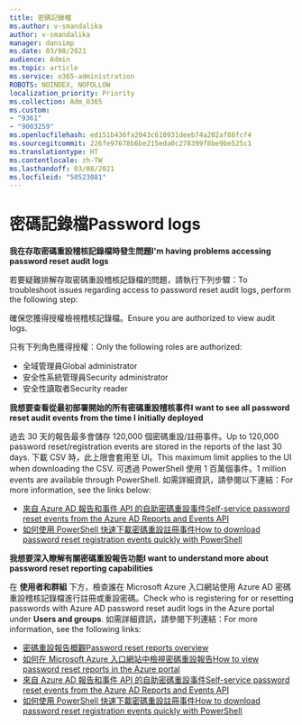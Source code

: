 ```yaml
---
title: 密碼記錄檔
ms.author: v-smandalika
author: v-smandalika
manager: dansimp
ms.date: 03/08/2021
audience: Admin
ms.topic: article
ms.service: o365-administration
ROBOTS: NOINDEX, NOFOLLOW
localization_priority: Priority
ms.collection: Adm_O365
ms.custom:
- "9361"
- "9003259"
ms.openlocfilehash: ed151b436fa2043c610931deeb74a202af88fcf4
ms.sourcegitcommit: 226fe97678b6be215eda0c278399f8be9be525c1
ms.translationtype: HT
ms.contentlocale: zh-TW
ms.lasthandoff: 03/08/2021
ms.locfileid: "50523081"
---
```

# <a name="password-logs"></a><span data-ttu-id="f626b-102">密碼記錄檔</span><span class="sxs-lookup"><span data-stu-id="f626b-102">Password logs</span></span>

<span data-ttu-id="f626b-103">**我在存取密碼重設稽核記錄檔時發生問題**</span><span class="sxs-lookup"><span data-stu-id="f626b-103">**I'm having problems accessing password reset audit logs**</span></span>

<span data-ttu-id="f626b-104">若要疑難排解存取密碼重設稽核記錄檔的問題，請執行下列步驟：</span><span class="sxs-lookup"><span data-stu-id="f626b-104">To troubleshoot issues regarding access to password reset audit logs, perform the following step:</span></span>

<span data-ttu-id="f626b-105">確保您獲得授權檢視稽核記錄檔。</span><span class="sxs-lookup"><span data-stu-id="f626b-105">Ensure you are authorized to view audit logs.</span></span> 

<span data-ttu-id="f626b-106">只有下列角色獲得授權：</span><span class="sxs-lookup"><span data-stu-id="f626b-106">Only the following roles are authorized:</span></span>
 - <span data-ttu-id="f626b-107">全域管理員</span><span class="sxs-lookup"><span data-stu-id="f626b-107">Global administrator</span></span>
 - <span data-ttu-id="f626b-108">安全性系統管理員</span><span class="sxs-lookup"><span data-stu-id="f626b-108">Security administrator</span></span>
 - <span data-ttu-id="f626b-109">安全性讀取者</span><span class="sxs-lookup"><span data-stu-id="f626b-109">Security reader</span></span>

<span data-ttu-id="f626b-110">**我想要查看從最初部署開始的所有密碼重設稽核事件**</span><span class="sxs-lookup"><span data-stu-id="f626b-110">**I want to see all password reset audit events from the time I initially deployed**</span></span>

<span data-ttu-id="f626b-111">過去 30 天的報告最多會儲存 120,000 個密碼重設/註冊事件。</span><span class="sxs-lookup"><span data-stu-id="f626b-111">Up to 120,000 password reset/registration events are stored in the reports of the last 30 days.</span></span> <span data-ttu-id="f626b-112">下載 CSV 時，此上限會套用至 UI。</span><span class="sxs-lookup"><span data-stu-id="f626b-112">This maximum limit applies to the UI when downloading the CSV.</span></span> <span data-ttu-id="f626b-113">可透過 PowerShell 使用 1 百萬個事件。</span><span class="sxs-lookup"><span data-stu-id="f626b-113">1 million events are available through PowerShell.</span></span>
<span data-ttu-id="f626b-114">如需詳細資訊，請參閱以下連結：</span><span class="sxs-lookup"><span data-stu-id="f626b-114">For more information, see the links below:</span></span>

- [<span data-ttu-id="f626b-115">來自 Azure AD 報告和事件 API 的自助密碼重設事件</span><span class="sxs-lookup"><span data-stu-id="f626b-115">Self-service password reset events from the Azure AD Reports and Events API</span></span>](https://docs.microsoft.com/azure/active-directory/authentication/howto-sspr-reporting)
- [<span data-ttu-id="f626b-116">如何使用 PowerShell 快速下載密碼重設註冊事件</span><span class="sxs-lookup"><span data-stu-id="f626b-116">How to download password reset registration events quickly with PowerShell</span></span>](https://docs.microsoft.com/azure/active-directory/authentication/howto-sspr-reporting)

<span data-ttu-id="f626b-117">**我想要深入瞭解有關密碼重設報告功能**</span><span class="sxs-lookup"><span data-stu-id="f626b-117">**I want to understand more about password reset reporting capabilities**</span></span>

<span data-ttu-id="f626b-118">在 **使用者和群組** 下方，檢查誰在 Microsoft Azure 入口網站使用 Azure AD 密碼重設稽核記錄檔進行註冊或重設密碼。</span><span class="sxs-lookup"><span data-stu-id="f626b-118">Check who is registering for or resetting passwords with Azure AD password reset audit logs in the Azure portal under **Users and groups**.</span></span>
<span data-ttu-id="f626b-119">如需詳細資訊，請參閱下列連結：</span><span class="sxs-lookup"><span data-stu-id="f626b-119">For more information, see the following links:</span></span>

- [<span data-ttu-id="f626b-120">密碼重設報告概觀</span><span class="sxs-lookup"><span data-stu-id="f626b-120">Password reset reports overview</span></span>](https://docs.microsoft.com/azure/active-directory/authentication/howto-sspr-reporting)
- [<span data-ttu-id="f626b-121">如何在 Microsoft Azure 入口網站中檢視密碼重設報告</span><span class="sxs-lookup"><span data-stu-id="f626b-121">How to view password reset reports in the Azure portal</span></span>](https://docs.microsoft.com/azure/active-directory/authentication/howto-sspr-reporting)
- [<span data-ttu-id="f626b-122">來自 Azure AD 報告和事件 API 的自助密碼重設事件</span><span class="sxs-lookup"><span data-stu-id="f626b-122">Self-service password reset events from the Azure AD Reports and Events API</span></span>](https://docs.microsoft.com/azure/active-directory/authentication/howto-sspr-reporting)
- [<span data-ttu-id="f626b-123">如何使用 PowerShell 快速下載密碼重設註冊事件</span><span class="sxs-lookup"><span data-stu-id="f626b-123">How to download password reset registration events quickly with PowerShell</span></span>](https://docs.microsoft.com/azure/active-directory/authentication/howto-sspr-reporting)


